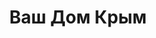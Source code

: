 --- 
title: "Ваш Дом Крым" 
site: "http://www.vashdom-krym.ucoz.com" 
town: "Алушта" 
tel: ["+38 (063) 308-06-07, +38 (067) 303-49-58, +38 (050) 061-52-40; +7 (978) 741-78-07"] 
address: "Республика Крым, г. Алушта ул. Партизанская, д.1" 
mail: "vashdom777@mail.ru, vashdom7777@gmail.com" 
--- 
